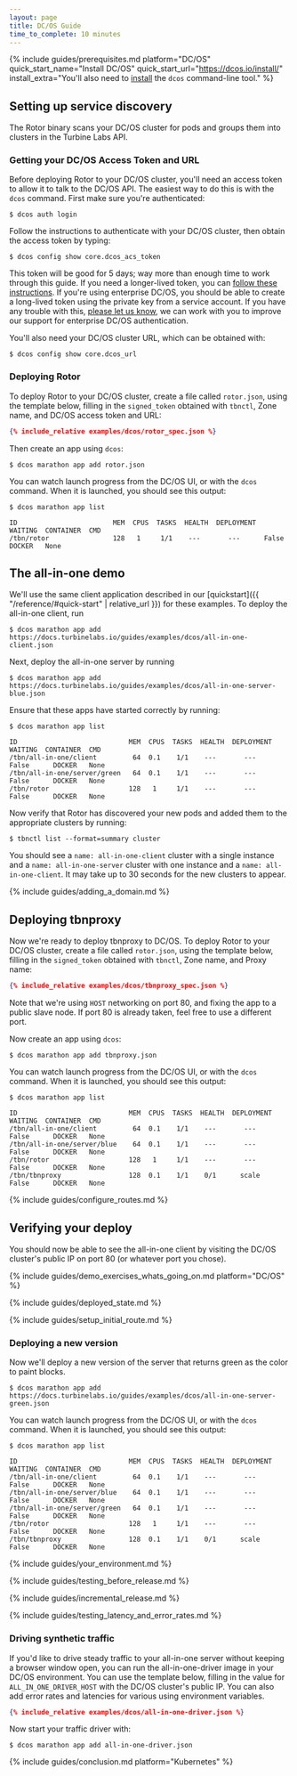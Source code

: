 ```yaml
---
layout: page
title: DC/OS Guide
time_to_complete: 10 minutes
---
```


[//]: # ( Copyright 2018 Turbine Labs, Inc.                                   )
[//]: # ( you may not use this file except in compliance with the License.    )
[//]: # ( You may obtain a copy of the License at                             )
[//]: # (                                                                     )
[//]: # (     http://www.apache.org/licenses/LICENSE-2.0                      )
[//]: # (                                                                     )
[//]: # ( Unless required by applicable law or agreed to in writing, software )
[//]: # ( distributed under the License is distributed on an "AS IS" BASIS,   )
[//]: # ( WITHOUT WARRANTIES OR CONDITIONS OF ANY KIND, either express or     )
[//]: # ( implied. See the License for the specific language governing        )
[//]: # ( permissions and limitations under the License.                      )

[//]: # (Integrating Houston with DC/OS)

{%
  include guides/prerequisites.md
  platform="DC/OS"
  quick_start_name="Install DC/OS"
  quick_start_url="https://dcos.io/install/"
  install_extra="You'll also need to [install](https://dcos.io/docs/1.9/cli/install) the `dcos` command-line tool."
%}

## Setting up service discovery

The Rotor binary scans your DC/OS cluster for pods and groups them into
clusters in the Turbine Labs API.

### Getting your DC/OS Access Token and URL

Before deploying Rotor to your DC/OS cluster, you'll need an access token
to allow it to talk to the DC/OS API. The easiest way to do this is with the
`dcos` command. First make sure you're authenticated:

```console
$ dcos auth login
```

Follow the instructions to authenticate with your DC/OS cluster, then obtain
the access token by typing:

```console
$ dcos config show core.dcos_acs_token
```

This token will be good for 5 days; way more than enough time to work through
this guide. If you need a longer-lived token, you can
[follow these instructions](https://medium.com/@richardgirges/authenticating-open-source-dc-os-with-third-party-services-125fa33a5add). If you're using enterprise DC/OS, you should be able to create a long-lived
token using the private key from a service account. If you have any trouble
with this, [please let us know](mailto:support@turbinelabs.io), we can work with
you to improve our support for enterprise DC/OS authentication.

You'll also need your DC/OS cluster URL, which can be obtained with:

```console
$ dcos config show core.dcos_url
```

### Deploying Rotor

To deploy Rotor to your DC/OS cluster, create a file called
`rotor.json`, using the template below, filling in the `signed_token`
obtained with `tbnctl`, Zone name, and DC/OS access token and URL:

```json
{% include_relative examples/dcos/rotor_spec.json %}
```

Then create an app using `dcos`:

```console
$ dcos marathon app add rotor.json
```

You can watch launch progress from the DC/OS UI, or with the `dcos` command.
When it is launched, you should see this output:

```console
$ dcos marathon app list
```

```shell
ID                        MEM  CPUS  TASKS  HEALTH  DEPLOYMENT  WAITING  CONTAINER  CMD
/tbn/rotor                128   1     1/1    ---       ---      False      DOCKER   None
```

## The all-in-one demo

We'll use the same client application described in our [quickstart]({{
"/reference/#quick-start" | relative_url }}) for these examples. To deploy the
all-in-one client, run

```console
$ dcos marathon app add https://docs.turbinelabs.io/guides/examples/dcos/all-in-one-client.json
```

Next, deploy the all-in-one server by running

```console
$ dcos marathon app add https://docs.turbinelabs.io/guides/examples/dcos/all-in-one-server-blue.json
```

Ensure that these apps have started correctly by running:

```console
$ dcos marathon app list
```

```shell
ID                            MEM  CPUS  TASKS  HEALTH  DEPLOYMENT  WAITING  CONTAINER  CMD
/tbn/all-in-one/client         64  0.1    1/1    ---       ---      False      DOCKER   None
/tbn/all-in-one/server/green   64  0.1    1/1    ---       ---      False      DOCKER   None
/tbn/rotor                    128   1     1/1    ---       ---      False      DOCKER   None
```

Now verify that Rotor has discovered your new pods and added them to the
appropriate clusters by running:

```console
$ tbnctl list --format=summary cluster
```

You should see a `name: all-in-one-client` cluster with a single instance and a
`name: all-in-one-server` cluster with one instance and a `name:
all-in-one-client`. It may take up to 30 seconds for the new clusters to appear.

{% include guides/adding_a_domain.md %}

## Deploying tbnproxy

Now we're ready to deploy tbnproxy to DC/OS. To deploy Rotor to your DC/OS
cluster, create a file called `rotor.json`, using the template below,
filling in the `signed_token` obtained with `tbnctl`, Zone name, and Proxy name:

```json
{% include_relative examples/dcos/tbnproxy_spec.json %}
```

Note that we're using `HOST` networking on port 80, and fixing the app to a
public slave node. If port 80 is already taken, feel free to use a different
port.

Now create an app using `dcos`:

```console
$ dcos marathon app add tbnproxy.json
```

You can watch launch progress from the DC/OS UI, or with the `dcos` command.
When it is launched, you should see this output:

```console
$ dcos marathon app list
```

```shell
ID                            MEM  CPUS  TASKS  HEALTH  DEPLOYMENT  WAITING  CONTAINER  CMD
/tbn/all-in-one/client         64  0.1    1/1    ---       ---      False      DOCKER   None
/tbn/all-in-one/server/blue    64  0.1    1/1    ---       ---      False      DOCKER   None
/tbn/rotor                    128   1     1/1    ---       ---      False      DOCKER   None
/tbn/tbnproxy                 128  0.1    1/1    0/1      scale     False      DOCKER   None
```

{% include guides/configure_routes.md %}

## Verifying your deploy

You should now be able to see the all-in-one client by visiting the DC/OS
cluster's public IP on port 80 (or whatever port you chose).

{%
  include guides/demo_exercises_whats_going_on.md
  platform="DC/OS"
%}

{% include guides/deployed_state.md %}

{% include guides/setup_initial_route.md %}

### Deploying a new version

Now we'll deploy a new version of the server that returns green as the color to
paint blocks.

```console
$ dcos marathon app add https://docs.turbinelabs.io/guides/examples/dcos/all-in-one-server-green.json
```

You can watch launch progress from the DC/OS UI, or with the `dcos` command.
When it is launched, you should see this output:

```console
$ dcos marathon app list
```

```shell
ID                            MEM  CPUS  TASKS  HEALTH  DEPLOYMENT  WAITING  CONTAINER  CMD
/tbn/all-in-one/client         64  0.1    1/1    ---       ---      False      DOCKER   None
/tbn/all-in-one/server/blue    64  0.1    1/1    ---       ---      False      DOCKER   None
/tbn/all-in-one/server/green   64  0.1    1/1    ---       ---      False      DOCKER   None
/tbn/rotor                    128   1     1/1    ---       ---      False      DOCKER   None
/tbn/tbnproxy                 128  0.1    1/1    0/1      scale     False      DOCKER   None
```

{% include guides/your_environment.md %}

{% include guides/testing_before_release.md %}

{% include guides/incremental_release.md %}

{% include guides/testing_latency_and_error_rates.md %}

### Driving synthetic traffic

If you'd like to drive steady traffic to your all-in-one server without keeping
a browser window open, you can run the all-in-one-driver image in your DC/OS
environment. You can use the template below, filling in the value for
`ALL_IN_ONE_DRIVER_HOST` with the DC/OS cluster's public IP. You can also add
error rates and latencies for various using environment variables.

```json
{% include_relative examples/dcos/all-in-one-driver.json %}
```

Now start your traffic driver with:

```console
$ dcos marathon app add all-in-one-driver.json
```

{% include guides/conclusion.md
   platform="Kubernetes"
%}
